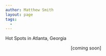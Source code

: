 ```yaml
---
author: Matthew Smith
layout: page
tags:
  - 
---
```

Hot Spots in Atlanta, Georgia

<p align="center">
  [coming soon]
</p>
